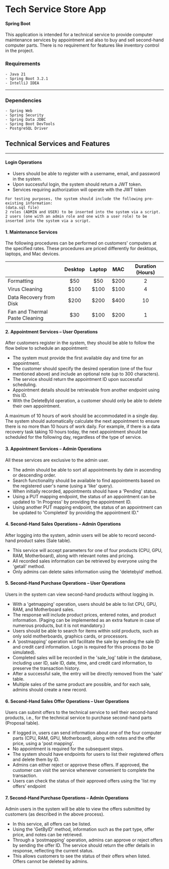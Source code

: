 # Tech Service Store App
#### Spring Boot
This application is intended for a technical service to provide computer maintenance services by appointment and also to buy and sell second-hand computer parts. There is no requirement for features like inventory control in the project.

### Requirements
    - Java 21
    - Spring Boot 3.2.1
    - IntelliJ IDEA
---

### Dependencies
    - Spring Web
    - Spring Security
    - Spring Data JDBC
    - Spring Boot DevTools
    - PostgreSQL Driver

## Technical Services and Features

---

####  Login Operations 

* Users should be able to register with a username, email, and password in the system.
* Upon successful login, the system should return a JWT token.
* Services requiring authorization will operate with the JWT token

```
For testing purposes, the system should include the following pre-existing information:
(data.sql file)
2 roles (ADMIN and USER) to be inserted into the system via a script.
2 users (one with an admin role and one with a user role) to be inserted into the system via a script.
```

#### 1. Maintenance Services

The following procedures can be performed on customers' computers at the specified rates. These procedures are priced differently for desktops, laptops, and Mac devices.

|                                | Desktop | Laptop | MAC  | Duration (Hours) |
|:-------------------------------|:-------:|:------:|:----:|:----------------:|
| Formatting                     |   $50   |  $50   | $200 |        2         |
| Virus Cleaning                 |  $100   |  $100  | $100 |        4         |
| Data Recovery from Disk        |  $200   |  $200  | $400 |        10        |
| Fan and Thermal Paste Cleaning |   $30   |  $100  | $200 |        1         |

#### 2. Appointment Services – User Operations

After customers register in the system, they should be able to follow the flow below to schedule an appointment:

* The system must provide the first available day and time for an appointment.
* The customer should specify the desired operation (one of the four mentioned above) and include an optional note (up to 300 characters).
* The service should return the appointment ID upon successful scheduling.
* Appointment details should be retrievable from another endpoint using this ID.
* With the DeleteById operation, a customer should only be able to delete their own appointment.

A maximum of 10 hours of work should be accommodated in a single day. The system should automatically calculate the next appointment to ensure there is no more than 10 hours of work daily. For example, if there is a data recovery task taking 10 hours today, the next appointment should be scheduled for the following day, regardless of the type of service.

#### 3. Appointment Services – Admin Operations

All these services are exclusive to the admin user.

* The admin should be able to sort all appointments by date in ascending or descending order.
* Search functionality should be available to find appointments based on the registered user's name (using a 'like' query).
* When initially recorded, appointments should have a 'Pending' status.
* Using a PUT mapping endpoint, the status of an appointment can be updated to 'In Progress' by providing the appointment ID.
* Using another PUT mapping endpoint, the status of an appointment can be updated to 'Completed' by providing the appointment ID."

#### 4. Second-Hand Sales Operations – Admin Operations

After logging into the system, admin users will be able to record second-hand product sales (Sale table).

* This service will accept parameters for one of four products (CPU, GPU, RAM, Motherboard), along with relevant notes and pricing.
* All recorded sales information can be retrieved by everyone using the 'getall' method.
* Only admins can delete sales information using the 'deletebyid' method.

#### 5. Second-Hand Purchase Operations – User Operations

Users in the system can view second-hand products without logging in.

* With a 'getmapping' operation, users should be able to list CPU, GPU, RAM, and Motherboard sales.
* The response will include product prices, entered notes, and product information.
(Paging can be implemented as an extra feature in case of numerous products, but it is not mandatory.)
* Users should be able to search for items within sold products, such as only sold motherboards, graphics cards, or processors.
* A 'postmapping' operation will facilitate the sale by sending the sale ID and credit card information. Login is required for this process (to be simulated).
* Completed sales will be recorded in the 'sale_log' table in the database, including user ID, sale ID, date, time, and credit card information, to preserve the transaction history.
* After a successful sale, the entry will be directly removed from the 'sale' table.
* Multiple sales of the same product are possible, and for each sale, admins should create a new record.

#### 6. Second-Hand Sales Offer Operations – User Operations

Users can submit offers to the technical service to sell their second-hand products, i.e., for the technical service to purchase second-hand parts (Proposal table).

* If logged in, users can send information about one of the four computer parts (CPU, RAM, GPU, Motherboard), along with notes and the offer price, using a 'post mapping'.
* No appointment is required for the subsequent steps.
* The system should have endpoints for users to list their registered offers and delete them by ID.
* Admins can either reject or approve these offers. If approved, the customer can visit the service whenever convenient to complete the transaction.
* Users can check the status of their approved offers using the 'list my offers' endpoint

#### 7. Second-Hand Purchase Operations – Admin Operations

Admin users in the system will be able to view the offers submitted by customers (as described in the above process).

* In this service, all offers can be listed.
* Using the 'GetByID' method, information such as the part type, offer price, and notes can be retrieved.
* Through a 'postmapping' operation, admins can approve or reject offers by sending the offer ID. The service should return the offer details in response, reflecting the current status.
* This allows customers to see the status of their offers when listed. Offers cannot be deleted by admins.






